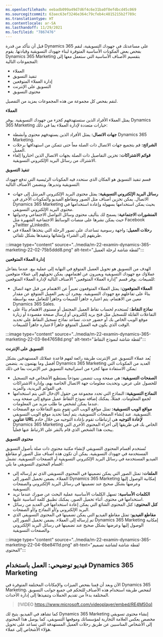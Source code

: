 ```yaml
---
ms.openlocfilehash: eebadb099a49d7d6f4c6e31ba0f0efdbcd45c069
ms.sourcegitcommit: 63aec63ef3246e364c79cfeb4c4815215b2f789c
ms.translationtype: HT
ms.contentlocale: ar-SA
ms.lasthandoff: 11/29/2021
ms.locfileid: "7867476"
---
```

قبل أن نتأكد من قدرة Dynamics 365 على مساعدتك في جهودك التسويقية، لنقم بفحص بعض المكونات الأساسية المتوفرة لبناء جهودك التسويقية وقيادتها. يقوم Dynamics 365 Marketing بتقسيم الأصناف الأساسية التي ستعمل معها إلى المجموعات التالية:

 -  العملاء
 -  تنفيذ التسويق
 -  إدارة العملاء المتوقعين
 -  التسويق على الإنترنت
 -  محتوى التسويق

لنقم بفحص كل مجموعة من هذه المجموعات بمزيد من التفصيل.

**العملاء**

يمثل العملاء الأفراد الذين ستستهدفهم كجزء من جهودك التسويقية. يوفر Dynamics 365 Marketing خيارات متعددة لإدارة العملاء بما في ذلك:

 -  **جهات الاتصال:** يمثل الأفراد الذين يستهدفهم محتوى وأنشطة Dynamics 365 Marketing.
 -  **الشرائح:** قم بتجميع جهات الاتصال ذات الصلة معاً حتى تتمكن من استهدافها برحلات العميل.
 -  **قوائم الاشتراكات:** تخزين التفاصيل ذات الصلة بجهات الاتصال الذين اختاروا إلغاء الاشتراك من رسائل البريد الإلكتروني التسويقية.

**تنفيذ التسويق**

قسم تنفيذ التسويق هو المكان الذي ستحدد فيه المكونات الرئيسية التي تدفع جهودك التسويقية وتديرها. ويتضمن الأصناف التالية:

 -  **رسائل البريد الإلكتروني التسويقية:** يمثل محتوى البريد الإلكتروني المرسَل إلى جهات الاتصال. يمكن تخزين أصناف مثل الصور ومقاطع الفيديو والمكونات الأخرى في Dynamics 365 Marketing بحيث يمكن استخدامها بسهولة وإعادة استخدامها في محتوى البريد الإلكتروني التسويقي.
 -  **المنشورات الاجتماعية:** يسمح لك بتأليف محتوى وسائل التواصل الاجتماعي وجدولتها حيث يمكن نشرها على منصات الوسائط الاجتماعية الشهيرة مثل Facebook وTwitter وLinkedIn.
 -  **رحلات العميل:** واجهة رسومية تساعدك على تصور الرحلة التي يتخذها العملاء في طريقهم إلى الشراء وإنشائها وتنفيذها بشكل تلقائي.

:::image type="content" source="../media/m-22-examin-dynamics-365-marketing-22-02-75b5ddd8.png" alt-text="لقطة شاشة لرحلة العميل":::


**إدارة العملاء المتوقعين**

الهدف من التسويق هو تحويل العميل المتوقع في النهاية إلى عملية بيع. عندما يتفاعل عملاؤك مع جهودك التسويقية ويعبرون عن اهتمامهم، يمكن تحويلهم إلى عملاء متوقعين للمبيعات. يوفر قسم "إدارة العملاء المتوقعين" الأصناف التالية لإدارة العملاء المتوقعين:

 -  **العملاء المتوقعون:** يمثل العملاء المتوقعون تعبيراً عن الاهتمام من قبل جهة اتصال بناءً على تفاعلهم مع جهودك التسويقية. بمجرد أن يعبر العميل المتوقع عن مقدار معين من الاهتمام، يتم اعتباره جاهزاً للمبيعات وجاهزاً للتعامل معه بواسطة Dynamics 365 Sales.
 -  **نماذج النقاط:** تُستخدم لحساب نقاط العميل المحتمل أو مستوى الاهتمام بناءً على التفاعلات القابلة للتسجيل مثل فتح بريد إلكتروني أو إرسال صفحة مقصودة أو زيارة موقع الويب الخاص بك أو حضور حدث. تساعد نماذج تسجيل النقاط على تحديد الوقت الذي يكون فيه العميل المتوقع جاهزاً لاعتباره جاهزاً للمبيعات.

:::image type="content" source="../media/m-22-examin-dynamics-365-marketing-22-03-8e47658d.png" alt-text="لقطة شاشة لنموذج النقاط":::


**التسويق على الإنترنت**

يُعد عملاء التسويق عبر الإنترنت طريقة رائعة لفهم قاعدة عملائك المستهدفين بشكل أفضل وما يهتمون به. يتضمن Dynamics 365 Marketing العديد من المكونات التي يمكن الاستفادة منها كجزء من استراتيجية التسويق عبر الإنترنت بما في ذلك:

 -  **الصفحات التسويقية:** هي صفحة ويب تتضمن نموذجاً يستطيع الأشخاص فيه التسجيل للحصول على عرض، وتحديث معلومات جهة الاتصال الخاصة بهم، وإدارة الاشتراكات في القوائم البريدية، والمزيد.
 -  **النماذج التسويقية:** النماذج التي تحدد مجموعة من حقول الإدخال التي يتم استخدامها لجمع المعلومات. فمثلاُ، يمكنك إضافة نموذج التقاط عميل متوقع إلى صفحة ويب عندما يمكن لشخص ما طلب مزيد من المعلومات.
 -  **مواقع الويب التسويقية:** تمثل مواقع الويب التي تقوم بتتبع التفاعلات مع الصفحات التسويقية. عند إنشاء الصفحات التسويقية، يتم أيضاً تحديد موقع الويب التسويقي.
 -  **عناوين URL لإعادة التوجيه** هي ارتباطات تقوم بإعادة التوجيه من خلال خادم Dynamics 365 Marketing الخاص بك في طريقها إلى أجزاء المحتوى الأخرى التي يبحث هذا الشخص الذي قام بالنقر على الارتباط عنها فعلياً.

**محتوى التسويق**

تُستخدم أقسام المحتوى التسويقي لإنشاء مكتبة محتوى ذات صلة بأصول التسويق المستخدمة في جهودك التسويقية. يمكن أن تكون هذه أصناف مثل الصور أو مقاطع الفيديو المستخدمة في رسائل البريد الإلكتروني التسويقية أو الصفحات التسويقية. تشمل أقسام المحتوى التسويقي ما يلي:

 -  **الملفات:** تمثل الصور التي يمكن تضمينها في المحتوى التسويقي الذي تم إرساله إلى العملاء. يضمن تحميل الصور إلى Dynamics 365 Marketing إمكانية الوصول إليها وعرضها بشكل صحيح عند تضمينها في رسائل البريد الإلكتروني والصفحات التسويقية.
 -  **الكلمات الأساسية:** تسهل الكلمات الأساسية عملية البحث عن صورك عندما تريد استخدامها في محتوى. أثناء تحميل الصور، يمكنك تطبيق كلمة أساسية عليها.
 -  **كتل المحتوى:** كتل المحتوى الشائع التي يمكن إعادة استخدامها في العديد من رسائل البريد الإلكتروني و/أو النماذج و/أو الصفحات.
 -  **مقاطع الفيديو:** تمثل مقاطع الفيديو التي يمكن تضمينها في المحتوى التسويقي الذي تم إرساله إلى العملاء. يضمن تحميل الصور إلى Dynamics 365 Marketing إمكانية الوصول إليها وعرضها بشكل صحيح عند تضمينها في رسائل البريد الإلكتروني والصفحات التسويقية.

:::image type="content" source="../media/m-22-examin-dynamics-365-marketing-22-04-6be8411d.png" alt-text="لقطة شاشة لشاشة تصميم المحتوى":::


## <a name="demo-video-working-with-dynamics-365-marketing"></a>فيديو توضيحي: العمل باستخدام Dynamics 365 Marketing

الآن وبعد أن قمنا بفحص الميزات والإمكانات المختلفة المتوفرة في Dynamics 365 Marketing، لنفحص طريقة استخدام هذه الأصناف للتحكم في جميع جوانب التسويق المختلفة بدءاً من تقديم الحملات وتنفيذها إلى إدارة الأحداث.

> [!VIDEO https://www.microsoft.com/videoplayer/embed/RE4M50q]

كما تشاهد في الفيديو، يتيح لك Dynamics 365 Marketing إنشاء محتوى تسويقي مخصص يعكس العلامة التجارية لمؤسساتك وموقعها التسويقي، كما يوصل هذا المحتوى إلى الأشخاص المناسبين عن طريق رحلات العميل المستهدفة التي تساعد على تحويل هؤلاء الأشخاص إلى عملاء.
